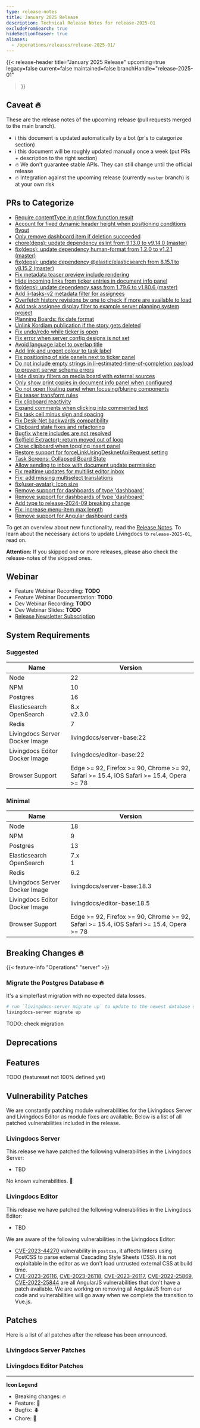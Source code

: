 ```yaml
---
type: release-notes
title: January 2025 Release
description: Technical Release Notes for release-2025-01
excludeFromSearch: true
hideSectionTeaser: true
aliases:
  - /operations/releases/release-2025-01/
---
```


{{< release-header
  title="January 2025 Release"
  upcoming=true
  legacy=false
  current=false
  maintained=false
  branchHandle="release-2025-01"
>}}

## Caveat :fire:

These are the release notes of the upcoming release (pull requests merged to the main branch).

- :information_source: this document is updated automatically by a bot (pr's to categorize section)
- :information_source: this document will be roughly updated manually once a week (put PRs + description to the right section)
- :fire: We don't guarantee stable APIs. They can still change until the official release
- :fire: Integration against the upcoming release (currently `master` branch) is at your own risk

## PRs to Categorize
* [Require contentType in print flow function result](https://github.com/livingdocsIO/livingdocs-server/pull/7468)
* [Account for fixed dynamic header height when positioning conditions flyout](https://github.com/livingdocsIO/livingdocs-editor/pull/9259)
* [Only remove dashboard item if deletion succeeded](https://github.com/livingdocsIO/livingdocs-editor/pull/9235)
* [chore(deps): update dependency eslint from 9.13.0 to v9.14.0 (master)](https://github.com/livingdocsIO/livingdocs-editor/pull/9249)
* [fix(deps): update dependency human-format from 1.2.0 to v1.2.1 (master)](https://github.com/livingdocsIO/livingdocs-editor/pull/9246)
* [fix(deps): update dependency @elastic/elasticsearch from 8.15.1 to v8.15.2 (master)](https://github.com/livingdocsIO/livingdocs-server/pull/7466)
* [Fix metadata teaser preview include rendering](https://github.com/livingdocsIO/livingdocs-editor/pull/9226)
* [Hide incoming links from ticker entries in document info panel](https://github.com/livingdocsIO/livingdocs-editor/pull/9218)
* [fix(deps): update dependency sass from 1.79.6 to v1.80.6 (master)](https://github.com/livingdocsIO/livingdocs-editor/pull/9118)
* [Add li-tasks-v2 metadata filter for assignees](https://github.com/livingdocsIO/livingdocs-editor/pull/9187)
* [Overfetch history revisions by one to check if more are available to load](https://github.com/livingdocsIO/livingdocs-editor/pull/9236)
* [Add task assignee display filter to example server planning system project](https://github.com/livingdocsIO/livingdocs-server/pull/7455)
* [Planning Boards: fix date format](https://github.com/livingdocsIO/livingdocs-editor/pull/9237)
* [Unlink Kordiam publication if the story gets deleted](https://github.com/livingdocsIO/livingdocs-server/pull/7457)
* [Fix undo/redo while ticker is open](https://github.com/livingdocsIO/livingdocs-editor/pull/9233)
* [Fix error when server config designs is not set](https://github.com/livingdocsIO/livingdocs-server/pull/7458)
* [Avoid language label to overlap title](https://github.com/livingdocsIO/livingdocs-editor/pull/9213)
* [Add link and urgent colour to task label](https://github.com/livingdocsIO/livingdocs-editor/pull/9193)
* [Fix positioning of side panels next to ticker panel](https://github.com/livingdocsIO/livingdocs-editor/pull/9225)
* [Do not include empty strings in li-estimated-time-of-completion payload to prevent server schema errors](https://github.com/livingdocsIO/livingdocs-editor/pull/9219)
* [Hide display filters on media board with external sources](https://github.com/livingdocsIO/livingdocs-editor/pull/9220)
* [Only show print copies in document info panel when configured](https://github.com/livingdocsIO/livingdocs-editor/pull/9215)
* [Do not open floating panel when focusing/bluring components](https://github.com/livingdocsIO/livingdocs-editor/pull/9205)
* [Fix teaser transform rules](https://github.com/livingdocsIO/livingdocs-editor/pull/9200)
* [Fix clipboard reactivity](https://github.com/livingdocsIO/livingdocs-editor/pull/9209)
* [Expand comments when clicking into commented text](https://github.com/livingdocsIO/livingdocs-editor/pull/9204)
* [Fix task cell minus sign and spacing](https://github.com/livingdocsIO/livingdocs-editor/pull/9203)
* [Fix Desk-Net backwards compatibility](https://github.com/livingdocsIO/livingdocs-editor/pull/9201)
* [Clipboard state fixes and refactoring](https://github.com/livingdocsIO/livingdocs-editor/pull/9190)
* [Bugfix where includes are not resolved](https://github.com/livingdocsIO/livingdocs-editor/pull/9196)
* [fix(field Extractor): return moved out of loop](https://github.com/livingdocsIO/livingdocs-editor/pull/9195)
* [Close clipboard when toggling insert panel](https://github.com/livingdocsIO/livingdocs-editor/pull/9188)
* [Restore support for forceLinkUsingDesknetApiRequest setting](https://github.com/livingdocsIO/livingdocs-server/pull/7445)
* [Task Screens: Collapsed Board State](https://github.com/livingdocsIO/livingdocs-editor/pull/9186)
* [Allow sending to inbox with document update permission](https://github.com/livingdocsIO/livingdocs-server/pull/7447)
* [Fix realtime updates for multilist editor inbox](https://github.com/livingdocsIO/livingdocs-editor/pull/9183)
* [Fix: add missing multiselect translations](https://github.com/livingdocsIO/livingdocs-editor/pull/9178)
* [fix(user-avatar): Icon size](https://github.com/livingdocsIO/livingdocs-editor/pull/9133)
* [Remove support for dashboards of type 'dashboard'](https://github.com/livingdocsIO/livingdocs-server/pull/7433)
* [Remove support for dashboards of type 'dashboard'](https://github.com/livingdocsIO/livingdocs-editor/pull/9162)
* [Add type to release-2024-09 breaking change](https://github.com/livingdocsIO/livingdocs-server/pull/7436)
* [Fix: increase menu-item max length](https://github.com/livingdocsIO/livingdocs-editor/pull/9161)
* [Remove support for Angular dashboard cards](https://github.com/livingdocsIO/livingdocs-editor/pull/9160)


To get an overview about new functionality, read the [Release Notes](TODO).
To learn about the necessary actions to update Livingdocs to `release-2025-01`, read on.

**Attention:** If you skipped one or more releases, please also check the release-notes of the skipped ones.

## Webinar

* Feature Webinar Recording: **TODO**
* Feature Webinar Documentation: **TODO**
* Dev Webinar Recording: **TODO**
* Dev Webinar Slides: **TODO**
* [Release Newsletter Subscription](https://confirmsubscription.com/h/j/61B064416E79453D)

## System Requirements

### Suggested

| Name                           | Version                                                                                  |
| ------------------------------ | ---------------------------------------------------------------------------------------- |
| Node                           | 22                                                                                       |
| NPM                            | 10                                                                                       |
| Postgres                       | 16                                                                                       |
| Elasticsearch<br/>OpenSearch   | 8.x<br/>v2.3.0                                                                           |
| Redis                          | 7                                                                                        |
| Livingdocs Server Docker Image | livingdocs/server-base:22                                                                |
| Livingdocs Editor Docker Image | livingdocs/editor-base:22                                                                |
| Browser Support                | Edge >= 92, Firefox >= 90, Chrome >= 92, Safari >= 15.4, iOS Safari >= 15.4, Opera >= 78 |

### Minimal

| Name                           | Version                                                                                  |
| ------------------------------ | ---------------------------------------------------------------------------------------- |
| Node                           | 18                                                                                       |
| NPM                            | 9                                                                                        |
| Postgres                       | 13                                                                                       |
| Elasticsearch<br/>OpenSearch   | 7.x<br/>1                                                                                |
| Redis                          | 6.2                                                                                      |
| Livingdocs Server Docker Image | livingdocs/server-base:18.3                                                              |
| Livingdocs Editor Docker Image | livingdocs/editor-base:18.5                                                              |
| Browser Support                | Edge >= 92, Firefox >= 90, Chrome >= 92, Safari >= 15.4, iOS Safari >= 15.4, Opera >= 78 |

## Breaking Changes 🔥

{{< feature-info "Operations" "server" >}}
### Migrate the Postgres Database :fire:

It's a simple/fast migration with no expected data losses.

```sh
# run `livingdocs-server migrate up` to update to the newest database schema
livingdocs-server migrate up
```

TODO: check migration

## Deprecations

## Features

TODO (featureset not 100% defined yet)

## Vulnerability Patches

We are constantly patching module vulnerabilities for the Livingdocs Server and Livingdocs Editor as module fixes are available. Below is a list of all patched vulnerabilities included in the release.

### Livingdocs Server
This release we have patched the following vulnerabilities in the Livingdocs Server:
* TBD

No known vulnerabilities. :tada:

### Livingdocs Editor
This release we have patched the following vulnerabilities in the Livingdocs Editor:
* TBD

We are aware of the following vulnerabilities in the Livingdocs Editor:

* [CVE-2023-44270](https://github.com/advisories/GHSA-7fh5-64p2-3v2j) vulnerability in `postcss`, it affects linters using PostCSS to parse external Cascading Style Sheets (CSS). It is not exploitable in the editor as we don't load untrusted external CSS at build time.
* [CVE-2023-26116](https://cwe.mitre.org/data/definitions/1333.html), [CVE-2023-26118](https://cwe.mitre.org/data/definitions/1333.html), [CVE-2023-26117](https://cwe.mitre.org/data/definitions/1333.html), [CVE-2022-25869](https://cwe.mitre.org/data/definitions/79.html), [CVE-2022-25844](https://cwe.mitre.org/data/definitions/770.html) are all AngularJS vulnerabilities that don't have a patch available. We are working on removing all AngularJS from our code and vulnerabilities will go away when we complete the transition to Vue.js.

## Patches

Here is a list of all patches after the release has been announced.

### Livingdocs Server Patches

### Livingdocs Editor Patches


  ---
  **Icon Legend**
  * Breaking changes: :fire:
  * Feature: :gift:
  * Bugfix: :beetle:
  * Chore: :wrench:
